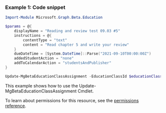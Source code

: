 ### Example 1: Code snippet

```powershellImport-Module Microsoft.Graph.Beta.Education

$params = @{
	displayName = "Reading and review test 09.03 #5"
	instructions = @{
		contentType = "text"
		content = "Read chapter 5 and write your review"
	}
	dueDateTime = [System.DateTime]::Parse("2021-09-10T00:00:00Z")
	addedStudentAction = "none"
	addToCalendarAction = "studentsAndPublisher"
}

Update-MgBetaEducationClassAssignment -EducationClassId $educationClassId -EducationAssignmentId $educationAssignmentId -BodyParameter $params
```
This example shows how to use the Update-MgBetaEducationClassAssignment Cmdlet.
To learn about permissions for this resource, see the [permissions reference](/graph/permissions-reference).

